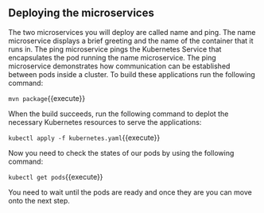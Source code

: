 ## Deploying the microservices

The two microservices you will deploy are called name and ping. The name microservice displays a brief greeting and the name of the container that it runs in. The ping microservice pings the Kubernetes Service that encapsulates the pod running the name microservice. The ping microservice demonstrates how communication can be established between pods inside a cluster. To build these applications run the following command:

`mvn package`{{execute}}

When the build succeeds, run the following command to deplot the necessary Kubernetes resources to serve the applications:

`kubectl apply -f kubernetes.yaml`{{execute}}

Now you need to check the states of our pods by using the following command:

`kubectl get pods`{{execute}}

You need to wait until the pods are ready and once they are you can move onto the next step.
